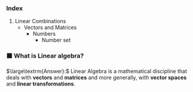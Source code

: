 
### Index
1. Linear Combinations
   * Vectors and Matrices
      * Numbers
         * Number set
### ⬛ What is Linear algebra?
$\large\textrm{Answer}:$ Linear Algebra is a mathematical discipline that deals with **vectors** and **matrices** and more generally, with **vector spaces** and **linear transformations**. 
